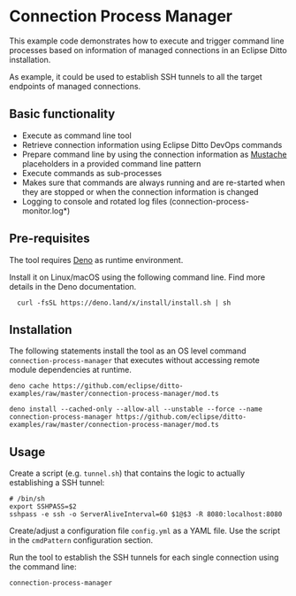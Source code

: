 
# Connection Process Manager

This example code demonstrates how to execute and trigger command line processes based on information of managed connections in an Eclipse Ditto installation.

As example, it could be used to establish SSH tunnels to all the target endpoints of managed connections.

## Basic functionality

- Execute as command line tool
- Retrieve connection information using Eclipse Ditto DevOps commands
- Prepare command line by using the connection information as [Mustache](https://mustache.github.io/) placeholders in a provided command line pattern
- Execute commands as sub-processes
- Makes sure that commands are always running and are re-started when they are stopped or when the connection information is changed
- Logging to console and rotated log files (connection-process-monitor.log*)

## Pre-requisites

The tool requires [Deno](https://deno.land/) as runtime environment.

Install it on Linux/macOS using the following command line. Find more details in the Deno documentation.

      curl -fsSL https://deno.land/x/install/install.sh | sh

## Installation

The following statements install the tool as an OS level command `connection-process-manager` that executes without accessing remote module  dependencies at runtime.

    deno cache https://github.com/eclipse/ditto-examples/raw/master/connection-process-manager/mod.ts

    deno install --cached-only --allow-all --unstable --force --name connection-process-manager https://github.com/eclipse/ditto-examples/raw/master/connection-process-manager/mod.ts

## Usage

Create a script (e.g. `tunnel.sh`) that contains the logic to actually establishing a SSH tunnel:

    # /bin/sh
    export SSHPASS=$2
    sshpass -e ssh -o ServerAliveInterval=60 $1@$3 -R 8080:localhost:8080

Create/adjust a configuration file `config.yml` as a YAML file. Use the script in the `cmdPattern` configuration section.

Run the tool to establish the SSH tunnels for each single connection using the command line:

    connection-process-manager
